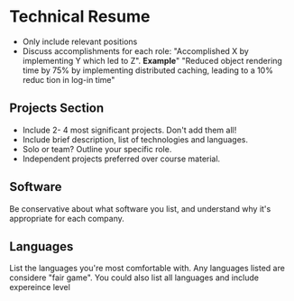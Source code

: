 # Technical Resume 
- Only include relevant positions 
- Discuss accomplishments for each role: "Accomplished X by implementing Y  which led to Z". **Example**"  "Reduced object rendering time by 75% by implementing distributed caching, leading to a 10% reduc­ tion in log-in time"

## Projects Section 
- Include 2- 4 most significant projects. Don't add them all!
- Include brief description, list of technologies and languages. 
- Solo or team? Outline your specific role. 
- Independent projects preferred over course material. 


## Software 
Be conservative about what software you list, and understand why it's appropriate for each company. 

## Languages 
List the languages you're most comfortable with. Any languages listed are considere "fair game". You could also list all languages and include expereince level